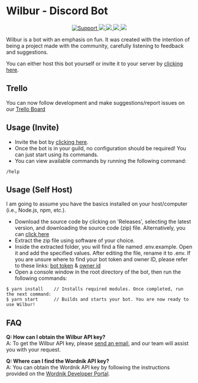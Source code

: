# Wilbur - Discord Bot

<div align="center">
  <a href="https://discord.gg/Q3ZhdRJ">
    <img src="https://img.shields.io/discord/495602800802398212.svg?colorB=Blue&logo=discord&label=Support&style=for-the-badge" alt="Support">
  </a>
  <a href="https://github.com/Valhalla-Development/Wilbur">
    <img src="https://img.shields.io/github/languages/top/Valhalla-Development/Wilbur.svg?style=for-the-badge">
  </a>
  <a href="https://github.com/Valhalla-Development/Wilbur/issues">
    <img src="https://img.shields.io/github/issues/Valhalla-Development/Wilbur.svg?style=for-the-badge">
  </a>
  <a href="https://github.com/Valhalla-Development/Wilbur/pulls">
    <img src="https://img.shields.io/github/issues-pr/Valhalla-Development/Wilbur.svg?style=for-the-badge">
  </a>
  <a href="https://www.codacy.com/gh/Valhalla-Development/Wilbur/dashboard?utm_source=github.com&amp;utm_medium=referral&amp;utm_content=Valhalla-Development/Wilburd&amp;utm_campaign=Badge_Grade">
    <img src="https://img.shields.io/codacy/grade/3a6a05fec0c44543ae76ab0cc48ae185?style=for-the-badge">
  </a>
</div>

Wilbur is a bot with an emphasis on fun. It was created with the intention of being a project made with the community, carefully listening to feedback and suggestions.

You can either host this bot yourself or invite it to your server by [clicking here](https://discordapp.com/oauth2/authorize?client_id=1103308818470932653&scope=bot%20applications.commands&permissions=535327927376).

## Trello

You can now follow development and make suggestions/report issues on our [Trello Board](https://trello.com/b/TpKTayKW/wilbur)

## Usage (Invite)

- Invite the bot by [clicking here](https://discordapp.com/oauth2/authorize?client_id=1103308818470932653&scope=bot%20applications.commands&permissions=535327927376).
- Once the bot is in your guild, no configuration should be required! You can just start using its commands.
- You can view available commands by running the following command:

```text
/help
```

## Usage (Self Host)

I am going to assume you have the basics installed on your host/computer (i.e., Node.js, npm, etc.).

- Download the source code by clicking on 'Releases', selecting the latest version, and downloading the source code (zip) file. Alternatively, you can [click here](https://github.com/Valhalla-Development/Wilbur/releases)
- Extract the zip file using software of your choice.
- Inside the extracted folder, you will find a file named .env.example. Open it and add the specified values. After editing the file, rename it to .env. If you are unsure where to find your bot token and owner ID, please refer to these links: [bot token](https://github.com/reactiflux/discord-irc/wiki/Creating-a-discord-bot-&-getting-a-token) & [owner id](https://support.discordapp.com/hc/en-us/articles/206346498-Where-can-I-find-my-User-Server-Message-ID-)
- Open a console window in the root directory of the bot, then run the following commands:

```text
$ yarn install    // Installs required modules. Once completed, run the next command:
$ yarn start      // Builds and starts your bot. You are now ready to use Wilbur!
```

## FAQ

**Q: How can I obtain the Wilbur API key?**<br>
A: To get the Wilbur API key, please [send an email](mailto:ragnarlothbrokjr@proton.me?subject=Wilbur%20API%20Key%20Request&body=Hello%20Wilbur%20Team%2C%0D%0A%0D%0AI%20would%20like%20to%20request%20an%20API%20key%20for%20using%20Wilbur.%0D%0A%0D%0AThank%20you!), and our team will assist you with your request.

**Q: Where can I find the Wordnik API key?**<br>
A: You can obtain the Wordnik API key by following the instructions provided on the [Wordnik Developer Portal](https://developer.wordnik.com/gettingstarted).
